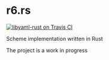 r6.rs
=====

[![libyaml-rust on Travis CI][travis-image]][travis]

[travis-image]: https://travis-ci.org/kimhyunkang/r6.rs.png
[travis]: https://travis-ci.org/kimhyunkang/r6.rs

Scheme implementation written in Rust

The project is a work in progress
